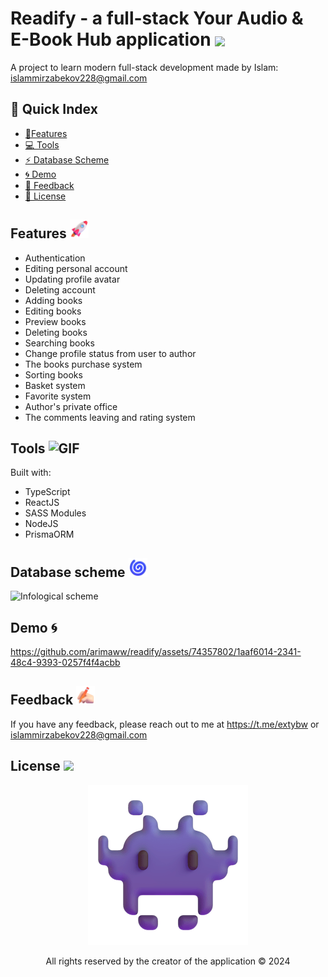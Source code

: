 # Readify - a full-stack Your Audio & E-Book Hub application <img align="center" src="https://emojis.slackmojis.com/emojis/images/1584726375/8272/blob-cool.gif?1584726375" width="28" />

A project to learn modern full-stack development made by Islam: islammirzabekov228@gmail.com

## 📖 Quick Index
* [🚀Features](#features-)
* [💻 Tools](#tools-)
* [⚡ Database Scheme](#database-scheme-)
* [🌀 Demo](#demo-)
* [📱 Feedback](#feedback-)
* [💾 License](#license-)

## Features <img src="https://github.com/Tarikul-Islam-Anik/tarikul-islam-anik/blob/main/assets/images/Rocket.png?raw=true" width="30"/>
- Authentication
- Editing personal account
- Updating profile avatar
- Deleting account
- Adding books
- Editing books
- Preview books
- Deleting books
- Searching books
- Change profile status from user to author
- The books purchase system
- Sorting books
- Basket system
- Favorite system
- Author's private office
- The comments leaving and rating system


## Tools <img alt="GIF" src="https://github.com/SP-XD/SP-XD/blob/main/images/Developer.gif" width="40" />
Built with:
- TypeScript
- ReactJS
- SASS Modules
- NodeJS
- PrismaORM

## Database scheme <img src="https://github.com/Tarikul-Islam-Anik/tarikul-islam-anik/blob/main/assets/images/Cyclone.png?raw=true" width="30">
![Infological scheme](https://github.com/arimaww/readify/assets/74357802/aef81caf-4f04-4b22-b5e0-6887a7384922)

## Demo 🌀
https://github.com/arimaww/readify/assets/74357802/1aaf6014-2341-48c4-9393-0257f4f4acbb



## Feedback <img src="https://github.com/Tarikul-Islam-Anik/tarikul-islam-anik/blob/main/assets/images/Writing%20Hand%20Light%20Skin%20Tone.png?raw=true" width="30"/>

If you have any feedback, please reach out to me at https://t.me/extybw or islammirzabekov228@gmail.com

## License <img src="https://media.giphy.com/media/VgCDAzcKvsR6OM0uWg/giphy.gif" width="50">

<div align='center'><img src="https://github.com/Tarikul-Islam-Anik/tarikul-islam-anik/blob/main/assets/images/Alien%20Monster.png?raw=true" /></div>

<p align='center'>All rights reserved by the creator of the application © 2024</p>
